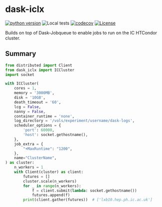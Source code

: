 # dask-iclx

[![python version](https://img.shields.io/badge/python-3.8+-blue.svg)](https://www.python.org/downloads/) ![Local tests](https://img.shields.io/endpoint?url=https%3A%2F%2Fwww.hep.ph.ic.ac.uk%2F~tr1123%2Fdask-iclx%2Flatest.json&link=https%3A%2F%2Fwww.hep.ph.ic.ac.uk%2F~tr1123%2Fdask-iclx%2Flatest.html) [![codecov](https://codecov.io/github/runtingt/dask-iclx/branch/main/graph/badge.svg?token=ZWGLEIVTNG)](https://codecov.io/github/runtingt/dask-iclx) [![License](https://img.shields.io/badge/License-Apache_2.0-yellow.svg)](https://opensource.org/licenses/Apache-2.0)

Builds on top of Dask-Jobqueue to enable jobs to run on the IC HTCondor cluster.

## Summary

```python
from distributed import Client
from dask_iclx import ICCluster
import socket

with ICCluster(
    cores = 1,
    memory = '3000MB',
    disk = '10GB',
    death_timeout = '60',
    lcg = False,
    nanny = False,
    container_runtime = 'none',
    log_directory = '/vols/experiment/username/dask-logs',
    scheduler_options = {
        'port': 60000,
        'host': socket.gethostname(),
    },
    job_extra = {
        "+MaxRuntime": "1200",
    },
    name="ClusterName",
) as cluster:
    n_workers = 1
    with Client(cluster) as client:
        futures = []
        cluster.scale(n_workers)
        for _ in range(n_workers):
            f = client.submit(lambda: socket.gethostname())
            futures.append(f)
        print(client.gather(futures))  # ['lxb10.hep.ph.ic.ac.uk']
```

<!-- ## CERN extras

There are a few changes in the wrapper to address some of the particular features of the CERN
HTCondor cluster, but there are also a few changes to detail here. -->

<!-- ### Options

`lcg`: If set to `True` this will validate and use the LCG python environment per the managed [LCG](https://lcgdocs.web.cern.ch/lcgdocs/lcgreleases/introduction/)
releases. It will send the environment of the submitting scheduler to the batch worker node. DASK
normally requires that both the scheduler and the worker is the same python versions and libraries.
At CERN this would mean that you should, assuming say the default of `EL9` worker nodes, that
the scheduler is run on something like`lxplus.cern.ch`also running EL9`.
An example use would be to do the following before running dask:
```bash
$ . /cvmfs/sft.cern.ch/lcg/views/LCG_107/x86_64-el9-gcc14-opt/setup.sh
```

`container_runtime`: Can be set to `"singularity"` or `docker` or `"none"`. If a runtime is needed
for the worker, this selects which will be used for the `HTCondor` job the worker runs. In principle
it should not be necessary when using `lcg` and should therefore be set to `"none"`. Default though
is `"singularity"`.

`worker_image`: The image that will be used if `container_runtime` is defined to use one. The default
is defined in `jobqueue-cern.yaml`.

`batch_name`: Optionally set a string that will identify the jobs in `HTCondor`. The default is
`"dask-worker"` -->
